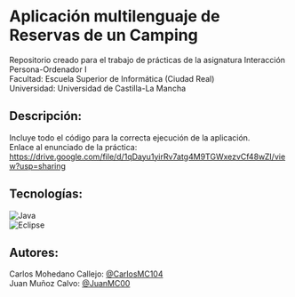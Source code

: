# Aplicación multilenguaje de Reservas de un Camping
Repositorio creado para el trabajo de prácticas de la asignatura Interacción Persona-Ordenador I </br>
Facultad: Escuela Superior de Informática (Ciudad Real) </br>
Universidad: Universidad de Castilla-La Mancha </br>

## Descripción:
Incluye todo el código para la correcta ejecución de la aplicación. </br>
Enlace al enunciado de la práctica: https://drive.google.com/file/d/1qDayu1yirRv7atg4M9TGWxezvCf48wZI/view?usp=sharing </br>

## Tecnologías:
![Java](https://img.shields.io/badge/java-%23ED8B00.svg?style=for-the-badge&logo=java&logoColor=white) </br>
![Eclipse](https://img.shields.io/badge/Eclipse-FE7A16.svg?style=for-the-badge&logo=Eclipse&logoColor=white)

## Autores:
Carlos Mohedano Callejo: [@CarlosMC104](https://github.com/CarlosMC104) </br>
Juan Muñoz Calvo: [@JuanMC00](https://github.com/JuanMC00)
